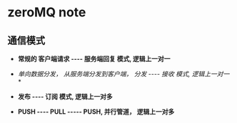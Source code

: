 
zeroMQ note
===========================

## 通信模式

- **常规的 客户端请求 ---- 服务端回复 模式, 逻辑上一对一**

- **单向数据分发， 从服务端分发到客户端*，  分发 ---- 接收 模式, 逻辑上一对一**

- **发布 ---- 订阅 模式, 逻辑上一对多**

- **PUSH ---- PULL ----- PUSH, 并行管道， 逻辑上一对多**



